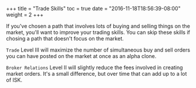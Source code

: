 +++
title = "Trade Skills"
toc = true
date = "2016-11-18T18:56:39-08:00"
weight = 2
+++

If you've chosen a path that involves lots of buying and selling things on
the market, you'll want to improve your trading skills. You can skip these
skills if chosing a path that doesn't focus on the market.

`Trade` Level III will maximize the number of simultaneous buy and sell orders
you can have posted on the market at once as an alpha clone.

`Broker Relations` Level II will slightly reduce the fees involved in creating
market orders. It's a small difference, but over time that can add up to a lot
of ISK.
